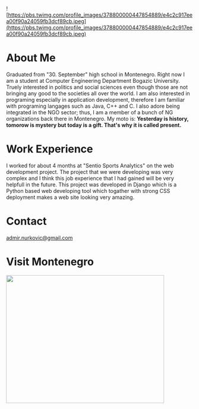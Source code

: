 ![https://pbs.twimg.com/profile_images/378800000447854889/e4c2c917eea00f90a24059fb3dcf89cb.jpeg](https://pbs.twimg.com/profile_images/378800000447854889/e4c2c917eea00f90a24059fb3dcf89cb.jpeg)

# About Me #

Graduated from "30. September" high school in Montenegro. Right now I am a student at Computer Engineering Department Bogazic University. Truely interested in politics and social sciences even though those are not bringing any good to the societies all over the world. I am also interested in programing especially in application development, therefore I am familiar with programing langages such as Java, C++ and C.
I also adore being integrated in the NGO sector; thus, I am a member of a bunch of NG organizations back there in Montenegro. My moto is: **Yesterday is history, tomorow is mystery  but today is a gift. That's why it is called present.**

# Work Experience #

I worked for about 4 months at "Sentio Sports Analytics" on the web development project. The project that we were developing was very complex and I think this job experience that I had gained will be very helpfull in the future. This project was developed in Django which is a Python based web developing tool which togather with strong CSS deployment makes a web site looking very amazing.



# Contact #

admir.nurkovic@gmail.com

# Visit Montenegro #
<a href='http://www.youtube.com/watch?feature=player_embedded&v=0lSKHAOtY-A' target='_blank'><img src='http://img.youtube.com/vi/0lSKHAOtY-A/0.jpg' width='425' height=344 /></a>